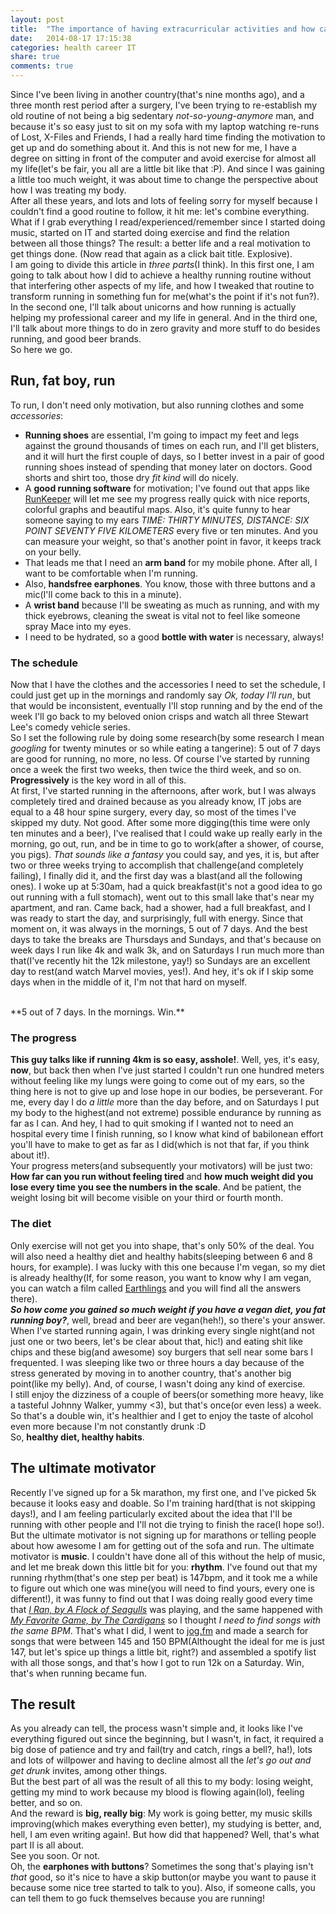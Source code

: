 ```yaml
---
layout: post
title:  "The importance of having extracurricular activities and how can help you in your career (Part I)"
date:   2014-08-17 17:15:38
categories: health career IT
share: true
comments: true
---
```


Since I've been living in another country(that's nine months ago), and a three month rest period after a surgery, I've been trying to re-establish my old routine of not being a big sedentary _not-so-young-anymore_ man, and because it's so easy just to sit on my sofa with my laptop watching re-runs of Lost, X-Files and Friends, I had a really hard time finding the motivation to get up and do something about it. And this is not new for me, I have a degree on sitting in front of the computer and avoid exercise for almost all my life(let's be fair, you all are a little bit like that :P). And since I was gaining a little too much weight, it was about time to change the perspective about how I was treating my body.
<br />
After all these years, and lots and lots of feeling sorry for myself because I couldn't find a good routine to follow, it hit me: let's combine everything. What if I grab everything I read/experienced/remember since I started doing music, started on IT and started doing exercise and find the relation between all those things? The result: a better life and a real motivation to get things done. (Now read that again as a click bait title. Explosive).
<br />
I am going to divide this article in *three parts*(I think). In this first one, I am going to talk about how I did to achieve a healthy running routine without that interfering other aspects of my life, and how I tweaked that routine to transform running in something fun for me(what's the point if it's not fun?). In the second one, I'll talk about unicorns and how running is actually helping my professional career and my life in general. And in the third one, I'll talk about more things to do in zero gravity and more stuff to do besides running, and good beer brands.
<br />
So here we go.

## Run, fat boy, run

To run, I don't need only motivation, but also running clothes and some *accessories*:

* **Running shoes** are essential, I'm going to impact my feet and legs against the ground thousands of times on each run, and I'll get blisters, and it will hurt the first couple of days, so I better invest in a pair of good running shoes instead of spending that money later on doctors. Good shorts and shirt too, those dry *fit kind* will do nicely.
* A **good running software** for motivation; I've found out that apps like [RunKeeper](http://www.runkeeper.com) will let me see my progress really quick with nice reports, colorful graphs and beautiful maps. Also, it's quite funny to hear someone saying to my ears *TIME: THIRTY MINUTES, DISTANCE: SIX POINT SEVENTY FIVE KILOMETERS* every five or ten minutes. And you can measure your weight, so that's another point in favor, it keeps track on your belly.
* That leads me that I need an **arm band** for my mobile phone. After all, I want to be comfortable when I'm running.
* Also, **handsfree earphones**. You know, those with three buttons and a mic(I'll come back to this in a minute).
* A **wrist band** because I'll be sweating as much as running, and with my thick eyebrows, cleaning the sweat is vital not to feel like someone spray Mace into my eyes.
* I need to be hydrated, so a good **bottle with water** is necessary, always!

###  The schedule

Now that I have the clothes and the accessories I need to set the schedule, I could just get up in the mornings and randomly say *Ok, today I'll run*, but that would be inconsistent, eventually I'll stop running and by the end of the week I'll go back to my beloved onion crisps and watch all three Stewart Lee's comedy vehicle series.
<br />
So I set the following rule by doing some research(by some research I mean *googling* for twenty minutes or so while eating a tangerine): 5 out of 7 days are good for running, no more, no less. Of course I've started by running once a week the first two weeks, then twice the third week, and so on. **Progressively** is the key word in all of this.
<br />
At first, I've started running in the afternoons, after work, but I was always completely tired and drained because as you already know, IT jobs are equal to a 48 hour spine surgery, every day, so most of the times I've skipped my duty. Not good. After some more digging(this time were only ten minutes and a beer), I've realised that I could wake up really early in the morning, go out, run, and be in time to go to work(after a shower, of course, you pigs). *That sounds like a fantasy* you could say, and yes, it is, but after two or three weeks trying to accomplish that challenge(and completely failing), I finally did it, and the first day was a blast(and all the following ones). I woke up at 5:30am, had a quick breakfast(it's not a good idea to go out running with a full stomach), went out to this small lake that's near my apartment, and ran. Came back, had a shower, had a full breakfast, and I was ready to start the day, and surprisingly, full with energy.
Since that moment on, it was always in the mornings, 5 out of 7 days. And the best days to take the breaks are Thursdays and Sundays, and that's because on week days I run like 4k and walk 3k, and on Saturdays I run much more than that(I've recently hit the 12k milestone, yay!) so Sundays are an excellent day to rest(and watch Marvel movies, yes!).
And hey, it's ok if I skip some days when in the middle of it, I'm not that hard on myself.

<br />
**5 out of 7 days. In the mornings. Win.**

### The progress

**This guy talks like if running 4km is so easy, asshole!**. Well, yes, it's easy, **now**, but back then when I've just started I couldn't run one hundred meters without feeling like my lungs were going to come out of my ears, so the thing here is not to give up and lose hope in our bodies, be perseverant.
For me, every day I do *a little* more than the day before, and on Saturdays I put my body to the highest(and not extreme) possible endurance by running as far as I can. And hey, I had to quit smoking if I wanted not to need an hospital every time I finish running, so I know what kind of babilonean effort you'll have to make to get as far as I did(which is not that far, if you think about it!).
<br />
Your progress meters(and subsequently your motivators) will be just two:
**How far can you run without feeling tired** and **how much weight did you lose every time you see the numbers in the scale**. And be patient, the weight losing bit will become visible on your third or fourth month.

### The diet

Only exercise will not get you into shape, that's only 50% of the deal. You will also need a healthy diet and healthy habits(sleeping between 6 and 8 hours, for example). I was lucky with this one because I'm vegan, so my diet is already healthy(If, for some reason, you want to know why I am vegan, you can watch a film called [Earthlings](http://www.imdb.com/title/tt0358456/?ref_=fn_al_tt_2]) and you will find all the answers there).
<br />
***So how come you gained so much weight if you have a vegan diet, you fat running boy?***, well, bread and beer are vegan(heh!), so there's your answer. When I've started running again, I was drinking every single night(and not just one or two beers, let's be clear about that, hic!) and eating shit like chips and these big(and awesome) soy burgers that sell near some bars I frequented. I was sleeping like two or three hours a day because of the stress generated by moving in to another country, that's another big point(like my belly). And, of course, I wasn't doing any kind of exercise.
<br />
I still enjoy the dizziness of a couple of beers(or something more heavy, like a tasteful Johnny Walker, yummy <3), but that's once(or even less) a week. So that's a double win, it's healthier and I get to enjoy the taste of alcohol even more because I'm not constantly drunk :D
<br />
So, **healthy diet, healthy habits**.

## The ultimate motivator

Recently I've signed up for a 5k marathon, my first one, and I've picked 5k because it looks easy and doable. So I'm training hard(that is not skipping days!), and I am feeling particularly excited about the idea that I'll be running with other people and I'll not die trying to finish the race(I hope so!).
<br />
But the ultimate motivator is not signing up for marathons or telling people about how awesome I am for getting out of the sofa and run. The ultimate motivator is **music**. I couldn't have done all of this without the help of music, and let me break down this little bit for you: **rhythm**.
I've found out that my running rhythm(that's one step per beat) is 147bpm, and it took me a while to figure out which one was mine(you will need to find yours, every one is different!), it was funny to find out that I was doing really good every time that [*I Ran, by A Flock of Seagulls*](http://www.youtube.com/watch?v=iIpfWORQWhU) was playing, and the same happened with [*My Favorite Game, by The Cardigans*](http://www.youtube.com/watch?v=Qq-I4orlEhE) so I thought *I need to find songs with the same BPM*. That's what I did, I went to [jog.fm](http://jog.fm/) and made a search for songs that were between 145 and 150 BPM(Althought the ideal for me is just 147, but let's spice up things a little bit, right?) and assembled a spotify list with all those songs, and that's how I got to run 12k on a Saturday. Win, that's when running became fun.

## The result

As you already can tell, the process wasn't simple and, it looks like I've everything figured out since the beginning, but I wasn't, in fact, it required a big dose of patience and try and fail(try and catch, rings a bell?, ha!), lots and lots of willpower and having to decline almost all the *let's go out and get drunk* invites, among other things.
<br />
But the best part of all was the result of all this to my body: losing weight, getting my mind to work because my blood is flowing again(lol), feeling better, and so on.
<br />
And the reward is **big, really big**: My work is going better, my music skills improving(which makes everything even better), my studying is better, and, hell, I am even writing again!. But how did that happened? Well, that's what part II is all about.
<br />
See you soon. Or not.
<br />
Oh, the **earphones with buttons**? Sometimes the song that's playing isn't *that* good, so it's nice to have a skip button(or maybe you want to pause it because some nice tree started to talk to you). Also, if someone calls, you can tell them to go fuck themselves because you are running!
